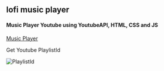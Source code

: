 ## lofi music player

#### Music Player Youtube using YoutubeAPI, HTML, CSS and JS

[Music Player](https://lordshenk.github.io/lofi-music-player/)

Get Youtube PlaylistId

![PlaylistId](https://i.imgur.com/K6jdjhW.png)
